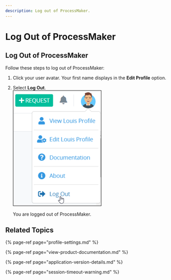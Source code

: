 ```yaml
---
description: Log out of ProcessMaker.
---
```


# Log Out of ProcessMaker

## Log Out of ProcessMaker

Follow these steps to log out of ProcessMaker:

1. Click your user avatar. Your first name displays in the **Edit Profile** option.
2. Select **Log Out**.  
   ![](../.gitbook/assets/log-out-option.png) 

   You are logged out of ProcessMaker.

## Related Topics

{% page-ref page="profile-settings.md" %}

{% page-ref page="view-product-documentation.md" %}

{% page-ref page="application-version-details.md" %}

{% page-ref page="session-timeout-warning.md" %}

